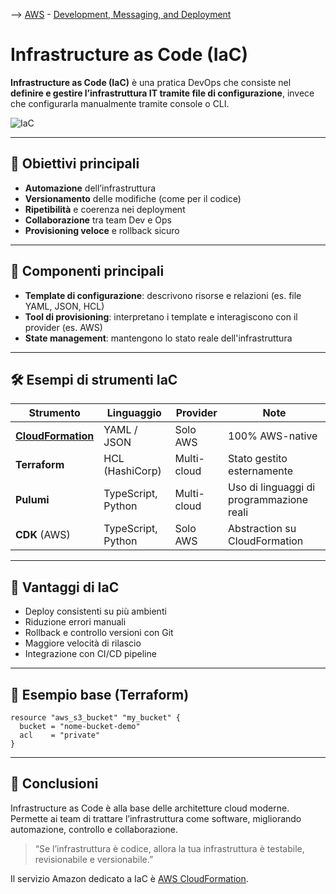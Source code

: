 --> [AWS](00-Intro/AWS.md)  -  [Development, Messaging, and Deployment](05-Development-Messaging-Deploying/Development-Messaging-and-Deployment.md)
# Infrastructure as Code (IaC)

**Infrastructure as Code (IaC)** è una pratica DevOps che consiste nel **definire e gestire l’infrastruttura IT tramite file di configurazione**, invece che configurarla manualmente tramite console o CLI.

![IaC](IaC.png)

---

## 🎯 Obiettivi principali

- **Automazione** dell’infrastruttura
- **Versionamento** delle modifiche (come per il codice)
- **Ripetibilità** e coerenza nei deployment
- **Collaborazione** tra team Dev e Ops
- **Provisioning veloce** e rollback sicuro

---

## 🧩 Componenti principali

- **Template di configurazione**: descrivono risorse e relazioni (es. file YAML, JSON, HCL)
- **Tool di provisioning**: interpretano i template e interagiscono con il provider (es. AWS)
- **State management**: mantengono lo stato reale dell'infrastruttura

---

## 🛠️ Esempi di strumenti IaC

| Strumento       | Linguaggio         | Provider      | Note                         |
|-----------------|--------------------|---------------|------------------------------|
| **[CloudFormation](05-Development-Messaging-Deploying/AWS-CloudFormation.md)** | YAML / JSON        | Solo AWS      | 100% AWS-native              |
| **Terraform**       | HCL (HashiCorp)     | Multi-cloud   | Stato gestito esternamente   |
| **Pulumi**          | TypeScript, Python  | Multi-cloud   | Uso di linguaggi di programmazione reali |
| **CDK** (AWS)       | TypeScript, Python  | Solo AWS      | Abstraction su CloudFormation |

---

## 🔐 Vantaggi di IaC

- Deploy consistenti su più ambienti
- Riduzione errori manuali
- Rollback e controllo versioni con Git
- Maggiore velocità di rilascio
- Integrazione con CI/CD pipeline

---

## 🧪 Esempio base (Terraform)

```hcl
resource "aws_s3_bucket" "my_bucket" {
  bucket = "nome-bucket-demo"
  acl    = "private"
}
```

---

## 📌 Conclusioni

Infrastructure as Code è alla base delle architetture cloud moderne. Permette ai team di trattare l’infrastruttura come software, migliorando automazione, controllo e collaborazione.

> “Se l’infrastruttura è codice, allora la tua infrastruttura è testabile, revisionabile e versionabile.”

Il servizio Amazon dedicato a IaC è [AWS CloudFormation](05-Development-Messaging-Deploying/AWS-CloudFormation.md).
